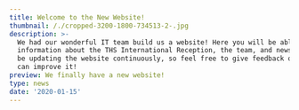 ```yaml
---
title: Welcome to the New Website!
thumbnail: /./cropped-3200-1800-734513-2-.jpg
description: >-
  We had our wonderful IT team build us a website! Here you will be able to find
  information about the THS International Reception, the team, and news! We will
  be updating the website continuously, so feel free to give feedback on how we
  can improve it!
preview: We finally have a new website!
type: news
date: '2020-01-15'
---
```


